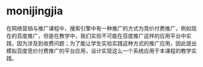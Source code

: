 # monijingjia
在网络营销与推广课程中，搜索引擎中有一种推广的方式为竞价付费推广，例如现在的百度推广，但是在教学中，我们实验不可能在百度推广这样的应用平台中实践，因为涉及到收费问题；为了能让学生实验实践这种方式的推广应用，因此提出模拟百度竞价付费推广的平台应用，设计实现这么一个系统应用于本课程的教学实践。
